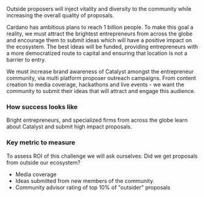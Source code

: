 Outside proposers will inject vitality and diversity to the community while increasing the overall quality of proposals.

Cardano has ambitious plans to reach 1 billion people. To make this goal a reality, we must attract the brightest entrepreneurs from across the globe and encourage them to submit ideas which will have a positive impact on the ecosystem. The best ideas will be funded, providing entrepreneurs with a more democratized route to capital and ensuring that location is not a barrier to entry.

We must increase brand awareness of Catalyst amongst the entrepreneur community, via multi platform proposer outreach campaigns. From content creation to media coverage, hackathons and live events - we want the community to submit their ideas that will attract and engage this audience.

### How success looks like
Bright entrepreneurs, and specialized firms from across the globe learn about Catalyst and submit high impact proposals.

### Key metric to measure
To assess ROI of this challenge we will ask ourselves:
Did we get proposals from outside our ecosystem?
- Media coverage
- Ideas submitted from new members of the community.
- Community advisor rating of top 10% of "outsider" proposals
